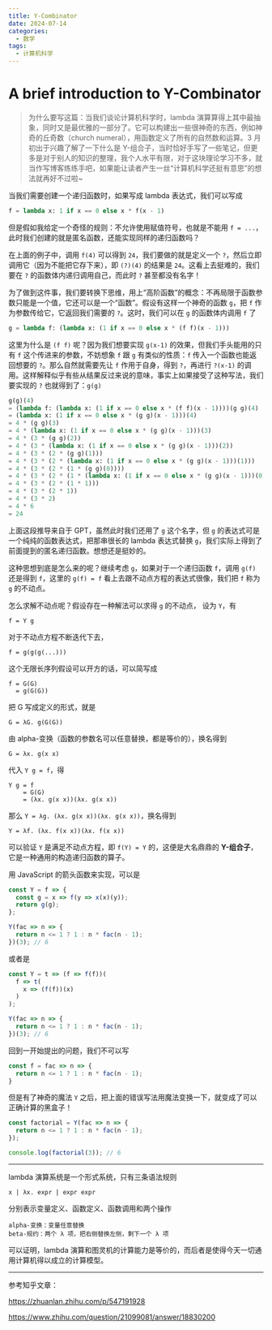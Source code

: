```yaml
---
title: Y-Combinator
date: 2024-07-14
categories:
  - 数学
tags:
  - 计算机科学
---
```


# A brief introduction to Y-Combinator 

> 为什么要写这篇：当我们谈论计算机科学时，lambda 演算算得上其中最抽象，同时又是最优雅的一部分了。它可以构建出一些很神奇的东西，例如神奇的丘奇数（church numeral），用函数定义了所有的自然数和运算。3 月初出于兴趣了解了一下什么是 Y-组合子，当时恰好手写了一些笔记，但更多是对于别人的知识的整理，我个人水平有限，对于这块理论学习不多，就当作写博客练练手吧，如果能让读者产生一丝“计算机科学还挺有意思”的想法就再好不过啦~

当我们需要创建一个递归函数时，如果写成 lambda 表达式，我们可以写成

```python
f = lambda x: 1 if x == 0 else x * f(x - 1)
```

但是假如我给定一个奇怪的规则：不允许使用赋值符号，也就是不能用 `f = ...`，此时我们创建的就是匿名函数，还能实现同样的递归函数吗？

在上面的例子中，调用 `f(4)` 可以得到 `24`，我们要做的就是定义一个 `?`，然后立即调用它（因为不能把它存下来），即 `(?)(4)` 的结果是 `24`。这看上去挺难的，我们要在 `?` 的函数体内递归调用自己，而此时 `?` 甚至都没有名字！

为了做到这件事，我们要转换下思维，用上“高阶函数”的概念：不再局限于函数参数只能是一个值，它还可以是一个“函数”。假设有这样一个神奇的函数 `g`，把 `f` 作为参数传给它，它返回我们需要的 `?`。这时，我们可以在 `g` 的函数体内调用 `f` 了

```python
g = lambda f: (lambda x: (1 if x == 0 else x * (f f)(x - 1)))
```

这里为什么是 `(f f)` 呢？因为我们想要实现 `g(x-1)` 的效果，但我们手头能用的只有 `f` 这个传进来的参数，不妨想象 `f` 跟 `g` 有类似的性质：`f` 传入一个函数也能返回想要的 `?`。那么自然就需要先让 `f` 作用于自身，得到 `?`，再进行 `?(x-1)` 的调用。这样解释似乎有些从结果反过来说的意味，事实上如果接受了这种写法，我们要实现的 `?` 也就得到了：`g(g)`

```python
g(g)(4)
= (lambda f: (lambda x: (1 if x == 0 else x * (f f)(x - 1))))(g g)(4)
= (lambda x: (1 if x == 0 else x * (g g)(x - 1)))(4)
= 4 * (g g)(3)
= 4 * (lambda x: (1 if x == 0 else x * (g g)(x - 1)))(3)
= 4 * (3 * (g g)(2))
= 4 * (3 * (lambda x: (1 if x == 0 else x * (g g)(x - 1)))(2))
= 4 * (3 * (2 * (g g)(1)))
= 4 * (3 * (2 * (lambda x: (1 if x == 0 else x * (g g)(x - 1)))(1)))
= 4 * (3 * (2 * (1 * (g g)(0))))
= 4 * (3 * (2 * (1 * (lambda x: (1 if x == 0 else x * (g g)(x - 1)))(0))))
= 4 * (3 * (2 * (1 * 1)))
= 4 * (3 * (2 * 1))
= 4 * (3 * 2)
= 4 * 6
= 24
```

上面这段推导来自于 GPT，虽然此时我们还用了 `g` 这个名字，但 `g` 的表达式可是一个纯纯的函数表达式，把那串很长的 lambda 表达式替换 `g`，我们实际上得到了前面提到的匿名递归函数。想想还是挺妙的。

这种思想到底是怎么来的呢？继续考虑 `g`，如果对于一个递归函数 `f`，调用 `g(f)` 还是得到 `f`，这里的 `g(f) = f` 看上去跟不动点方程的表达式很像，我们把 `f` 称为 `g` 的不动点。

怎么求解不动点呢？假设存在一种解法可以求得 `g` 的不动点， 设为 `Y`，有

```
f = Y g 
```

对于不动点方程不断迭代下去，

```
f = g(g(g(...)))
```

这个无限长序列假设可以开方的话，可以简写成

```
f = G(G)
  = g(G(G))
```

把 G 写成定义的形式，就是

```
G = λG. g(G(G))
```

由 alpha-变换（函数的参数名可以任意替换，都是等价的），换名得到

```
G = λx. g(x x)
```

代入 `Y g = f`，得

```
Y g = f 
    = G(G)
    = (λx. g(x x))(λx. g(x x))
```

那么 `Y = λg. (λx. g(x x))(λx. g(x x))`，换名得到

```
Y = λf. (λx. f(x x))(λx. f(x x))
```

可以验证 `Y` 是满足不动点方程，即 `f(Y) = Y` 的，这便是大名鼎鼎的 **Y-组合子**，它是一种通用的构造递归函数的算子。


用 JavaScript 的箭头函数来实现，可以是

```javascript
const Y = f => {
  const g = x => f(y => x(x)(y));
  return g(g);
};

Y(fac => n => {
  return n <= 1 ? 1 : n * fac(n - 1);
})(3); // 6
```

或者是

```javascript
const Y = t => (f => f(f))(
  f => t(
    x => (f(f))(x)
  )
);

Y(fac => n => {
  return n <= 1 ? 1 : n * fac(n - 1);
})(3); // 6
```

回到一开始提出的问题，我们不可以写

```javascript
const f = fac => n => {
  return n <= 1 ? 1 : n * fac(n - 1);
}
```

但是有了神奇的魔法 `Y` 之后，把上面的错误写法用魔法变换一下，就变成了可以正确计算的黑盒子！

```JavaScript
const factorial = Y(fac => n => {
  return n <= 1 ? 1 : n * fac(n - 1);
});

console.log(factorial(3)); // 6
```

---

lambda 演算系统是一个形式系统，只有三条语法规则

```
x | λx. expr | expr expr
```

分别表示变量定义、函数定义、函数调用和两个操作

```
alpha-变换：变量任意替换
beta-规约：两个 λ 项，把右侧替换左侧，剩下一个 λ 项
```

可以证明，lambda 演算和图灵机的计算能力是等价的，而后者是使得今天一切通用计算机得以成立的计算模型。

---

参考知乎文章：

https://zhuanlan.zhihu.com/p/547191928

https://www.zhihu.com/question/21099081/answer/18830200